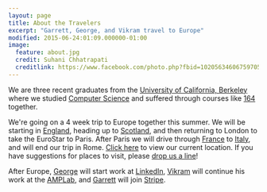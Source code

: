 ```yaml
---
layout: page
title: About the Travelers
excerpt: "Garrett, George, and Vikram travel to Europe"
modified: 2015-06-24:01:09.000000-01:00
image:
  feature: about.jpg
  credit: Suhani Chhatrapati
  creditlink: https://www.facebook.com/photo.php?fbid=10205634606759705&set=t.1206559849&type=3&theater
---
```


We are three recent graduates from the [University of California,
Berkeley](http://www.berkeley.edu) where we studied [Computer
Science](https://imgs.xkcd.com/comics/donald_knuth.png) and suffered through
courses like [164](http://www-inst.eecs.berkeley.edu/~cs164/sp15/) together.

We're going on a 4 week trip to Europe together this summer.  We will be
starting in [England](/europe/england), heading up to [Scotland](/europe/scotland), and then
returning to London to take the EuroStar to Paris.  After Paris we will 
drive through [France](/europe/france) to [Italy](/europe/italy), and will end our trip in
Rome.  [Click here](/europe/findus) to view our current location. If you have
suggestions for places to visit, please [drop us
a line](mailto:georgepearman@me.com)!

After Europe, [George](http://georgepearman.com) will start work at [LinkedIn](https://www.linkedin.com),
[Vikram](http://www.vikrams.io) will continue his work at the [AMPLab](https://amplab.cs.berkeley.edu),
and [Garrett](http://garrettf.com) will join [Stripe](https://stripe.com/).

